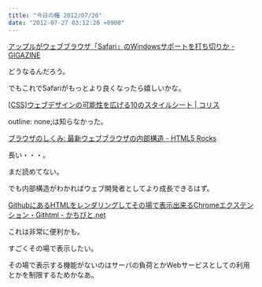 ```yaml
---
title: "今日の糧 2012/07/26"
date: "2012-07-27 03:12:20 +0900"
---
```


  [アップルがウェブブラウザ「Safari」のWindowsサポートを打ち切りか - GIGAZINE](http://gigazine.net/news/20120726-safari6-no-windows/)

どうなるんだろう。

でもこれでSafariがもっとより良くなったら嬉しいかな。

  [[CSS]ウェブデザインの可能性を広げる10のスタイルシート | コリス](http://coliss.com/articles/build-websites/operation/css/10-css-rules-every-web-designer-should-know-by-line25.html)

outline: none;は知らなかった。

  [ブラウザのしくみ: 最新ウェブブラウザの内部構造 - HTML5 Rocks](http://www.html5rocks.com/ja/tutorials/internals/howbrowserswork/)

長い・・・。

まだ読めてない。

でも内部構造がわかればウェブ開発者としてより成長できるはず。

  [GithubにあるHTMLをレンダリングしてその場で表示出来るChromeエクステンション・Githtml - かちびと.net](http://kachibito.net/software/githtml.html)

これは非常に便利かも。

すごくその場で表示したい。

その場で表示する機能がないのはサーバの負荷とかWebサービスとしての利用とかを制限するためかなあ。

